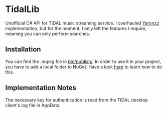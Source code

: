 # TidalLib
Unofficial C# API for TIDAL music streaming service. I overhauled [Yaronzz](https://github.com/yaronzz) implementation, but for the moment, I only left the features I require, meaning you can only perform searches.

## Installation
You can find the .nupkg file in [bin/publish/](https://github.com/Kaufi-Jonas/TidalLib/tree/master/TidalLib/TidalLib/bin/publish). In order to use it in your project, you have to add a local folder to NuGet. Have a look [here](https://stackoverflow.com/a/10240180) to learn how to do this.

## Implementation Notes
The necessary key for authentication is read from the TIDAL desktop client's log file in AppData.
